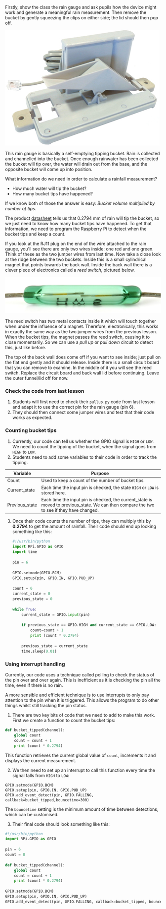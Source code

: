 Firstly, show the class the rain gauge and ask pupils how the device might work and generate a meaningful rain measurement. Then remove the bucket by gently squeezing the clips on either side; the lid should then pop off.

![](images/rain_guage_open.jpg)

This rain gauge is basically a self-emptying tipping bucket. Rain is collected and channelled into the bucket. Once enough rainwater has been collected the bucket will tip over, the water will drain out from the base, and the opposite bucket will come up into position.

What information do we need in order to calculate a rainfall measurement?

- How much water will tip the bucket?
- How many bucket tips have happened?

If we know both of those the answer is easy: *Bucket volume multiplied by number of tips.*

The product [datasheet](https://www.argentdata.com/files/80422_datasheet.pdf) tells us that 0.2794 mm of rain will tip the bucket, so we just need to know how many bucket tips have happened. To get that information, we need to program the Raspberry Pi to detect when the bucket tips and keep a count.

If you look at the RJ11 plug on the end of the wire attached to the rain gauge, you'll see there are only two wires inside: one red and one green. Think of these as the two jumper wires from last time. Now take a close look at the ridge between the two buckets. Inside this is a small cylindrical magnet that points towards the back wall. Inside the back wall there is a clever piece of electronics called a *reed switch*, pictured below.

![](images/reed_switch.jpg)

The reed switch has two metal contacts inside it which will touch together when under the influence of a magnet. Therefore, electronically, this works in exactly the same way as the two jumper wires from the previous lesson. When the bucket tips, the magnet passes the reed switch, causing it to close momentarily. So we can use a *pull up* or *pull down* circuit to detect this, just like before.

The top of the back wall does come off if you want to see inside; just pull on the flat end gently and it should release. Inside there is a small circuit board that you can remove to examine. In the middle of it you will see the reed switch. Replace the circuit board and back wall lid before continuing. Leave the outer funnel/lid off for now.




### Check the code from last lesson

1. Students will first need to check their `pullup.py` code from last lesson and adapt it to use the correct pin for the rain gauge (pin 6).
2. They should then connect some jumper wires and test that their code works as expected.

### Counting bucket tips

1. Currently, our code can tell us whether the GPIO signal is `HIGH` or `LOW`. We need to count the tipping of the bucket, when the signal goes from `HIGH` to `LOW`.
2. Students need to add some variables to their code in order to track the tipping.

|Variable|Purpose|
|--------|-------|
|Count| Used to keep a count of the number of bucket tips.|
|Current_state|Each time the input pin is checked, the state `HIGH` or `LOW` is stored here.|
|Previous_state|Each time the input pin is checked, the current_state is moved to previous_state. We can then compare the two to see if they have changed.|

3. Once their code counts the number of tips, they can multiply this by **0.2794** to get the amount of rainfall. Their code should end up looking something like this:

    ```python
    #!/usr/bin/python
    import RPi.GPIO as GPIO
    import time

    pin = 6

    GPIO.setmode(GPIO.BCM)
    GPIO.setup(pin, GPIO.IN, GPIO.PUD_UP)

    count = 0
    current_state = 0
    previous_state = 0

    while True:
        current_state = GPIO.input(pin)

        if previous_state == GPIO.HIGH and current_state == GPIO.LOW:
            count=count + 1
            print (count * 0.2794)

        previous_state = current_state
        time.sleep(0.01)
    ```

### Using interrupt handling  

Currently, our code uses a technique called polling to check the status of the pin over and over again. This is inefficient as it is checking the pin all the time, even if there is no rain.

A more sensible and efficient technique is to use interrupts to only pay attention to the pin when it is triggered. This allows the program to do other things whilst still tracking the pin status.

1. There are two key bits of code that we need to add to make this work. First we create a function to count the bucket tips:

  ```python
  def bucket_tipped(channel):
      global count
      count = count + 1
      print (count * 0.2794)
  ```

This function retrieves the current global value of `count`, increments it and displays the current measurement.

2. We then need to set up an interrupt to call this function every time the signal falls from `HIGH` to `LOW`:

  ```
  GPIO.setmode(GPIO.BCM)
  GPIO.setup(pin, GPIO.IN, GPIO.PUD_UP)
  GPIO.add_event_detect(pin, GPIO.FALLING, callback=bucket_tipped,bouncetime=300)
  ```

The `bouncetime` setting is the minimum amount of time between detections, which can be customised.

3. Their final code should look something like this:

  ```python
  #!/usr/bin/python
  import RPi.GPIO as GPIO

  pin = 6
  count = 0

  def bucket_tipped(channel):
      global count
      count = count + 1
      print (count * 0.2794)

  GPIO.setmode(GPIO.BCM)
  GPIO.setup(pin, GPIO.IN, GPIO.PUD_UP)
  GPIO.add_event_detect(pin, GPIO.FALLING, callback=bucket_tipped, bouncetime=300)
